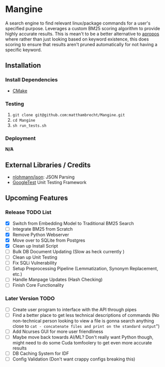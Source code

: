 # Mangine

A search engine to find relevant linux/package commands for a user's specified purpose. Leverages a custom BM25 scoring algorithm to provide highly accurate results. This is mean't to be a better alternative to [apropos](https://en.wikipedia.org/wiki/Apropos_(Unix)) where rather than just looking based on keyword existence, this does scoring to ensure that results aren't pruned automatically for not having a specific keyword.

## Installation
### Install Dependencies
- [CMake](https://cmake.org)

### Testing
1. `git clone git@github.com:matthambrecht/Mangine.git`
2. `cd Mangine`
3. `sh run_tests.sh`

### Deployment
**N/A**

## External Libraries / Credits
- [nlohmann/json](https://github.com/nlohmann/json): JSON Parsing
- [GoogleTest](https://github.com/google/googletest) Unit Testing Framework

## Upcoming Features
### Release TODO List
- [X] Switch from Embedding Model to Traditional BM25 Search
- [ ] Integrate BM25 from Scratch
- [X] Remove Python Webserver
- [X] Move over to SQLite from Postgres
- [X] Clean up Install Script
- [ ] Bulk DB Document Updating (Slow as heck currently )
- [ ] Clean up Unit Testing
- [ ] Fix SQLi Vulnerability
- [ ] Setup Preprocessing Pipeline (Lemmatization, Synonym Replacement, etc.)
- [ ] Handle Manpage Updates (Hash Checking)
- [ ] Finish Core Functionality

### Later Version TODO
- [ ] Create user program to interface with the API through pipes
- [ ] Find a better place to get less technical descriptions of commands (No non-technical person looking to view a file is gonna search anything close to `cat - concatenate files and print on the standard output`")
- [ ] Add Ncurses GUI for more user friendliness
- [ ] Maybe move back towards AI/ML? Don't really want Python though, might need to do some Cuda tomfoolery to get even more accurate results
- [ ] DB Caching System for IDF
- [ ] Config Validation (Don't want crappy configs breaking this)